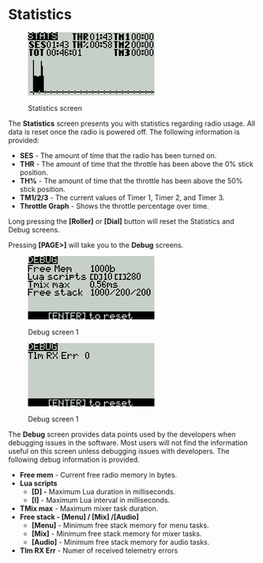 # Statistics

<figure><img src="../../.gitbook/assets/bwstats.png" alt=""><figcaption><p>Statistics screen</p></figcaption></figure>

The **Statistics** screen presents you with statistics regarding radio usage. All data is reset once the radio is powered off. The following information is provided:

* **SES** - The amount of time that the radio has been turned on.&#x20;
* **THR**  - The amount of time that the throttle has been above the 0% stick position.
* **TH%** - The amount of time that the throttle has been above the 50% stick position.
* **TM1/2/3** - The current values of Timer 1, Timer 2, and Timer 3.
* **Throttle Graph** - Shows the throttle percentage over time.

Long pressing the **\[Roller]** or **\[Dial]** button will reset the Statistics and Debug screens.

Pressing **\[PAGE>]** will take you to the **Debug** screens.

<div>

<figure><img src="../../.gitbook/assets/bwdebug.png" alt=""><figcaption><p>Debug screen 1</p></figcaption></figure>

 

<figure><img src="../../.gitbook/assets/bwdebug2.png" alt=""><figcaption><p>Debug screen 1</p></figcaption></figure>

</div>

The **Debug** screen provides data points used by the developers when debugging issues in the software. Most users will not find the information useful on this screen unless debugging issues with developers. The following debug information is provided.

* **Free mem** - Current free radio memory in bytes.
* **Lua scripts**&#x20;
  * **\[D] -** Maximum Lua duration in milliseconds.
  * **\[I]** - Maximum Lua interval in milliseconds.
* **TMix max** - Maximum mixer task duration.
* **Free stack - \[Menu] / \[Mix] /\[Audio]**&#x20;
  * **\[Menu]** - Minimum free stack memory for menu tasks.
  * **\[Mix]** - Minimum free stack memory for mixer tasks.
  * **\[Audio]** - Minimum free stack memory for audio tasks.
* **Tlm RX Err** - Numer of received telemetry errors
